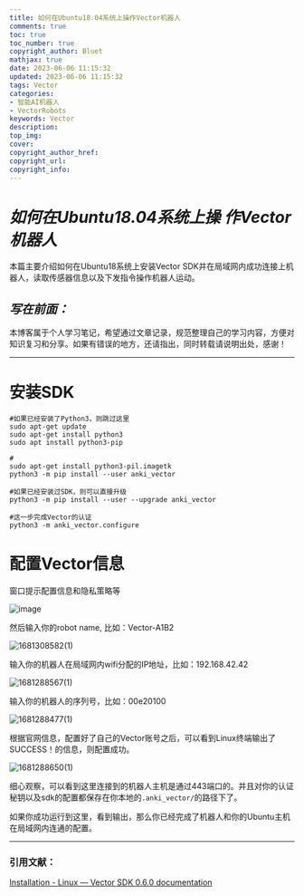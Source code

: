 ```yaml
---
title: 如何在Ubuntu18.04系统上操作Vector机器人
comments: true
toc: true
toc_number: true
copyright_author: Bluet
mathjax: true
date: 2023-06-06 11:15:32
updated: 2023-06-06 11:15:32
tags: Vector
categories: 
- 智能AI机器人
- VectorRobots
keywords: Vector
description:
top_img:
cover:
copyright_author_href:
copyright_url:
copyright_info:
---
```


# ***如何在Ubuntu18.04系统上操 作Vector机器人***

本篇主要介绍如何在Ubuntu18系统上安装Vector SDK并在局域网内成功连接上机器人，读取传感器信息以及下发指令操作机器人运动。

## ***写在前面：***

本博客属于个人学习笔记，希望通过文章记录，规范整理自己的学习内容，方便对知识复习和分享。如果有错误的地方，还请指出，同时转载请说明出处，感谢！

---

# 安装SDK 

```text
#如果已经安装了Python3，则跳过这里
sudo apt-get update
sudo apt-get install python3
sudo apt install python3-pip

#
sudo apt-get install python3-pil.imagetk
python3 -m pip install --user anki_vector

#如果已经安装过SDK，则可以直接升级
python3 -m pip install --user --upgrade anki_vector

#这一步完成Vector的认证
python3 -m anki_vector.configure
```

# 配置Vector信息

窗口提示配置信息和隐私策略等

![image](https://www.synotech.top:5523/uploads/2023/06/06/202306061548371.jpg)

然后输入你的robot name, 比如：Vector-A1B2

![1681308582(1)](https://www.synotech.top:5523/uploads/2023/06/06/202306061549087.jpg)

输入你的机器人在局域网内wifi分配的IP地址，比如：192.168.42.42

![1681288567(1)](https://www.synotech.top:5523/uploads/2023/06/06/202306061549237.jpg)

输入你的机器人的序列号，比如：00e20100

![1681288477(1)](https://www.synotech.top:5523/uploads/2023/06/06/202306061549830.jpg)

根据官网信息，配置好了自己的Vector账号之后，可以看到Linux终端输出了SUCCESS！的信息，则配置成功。

![1681288650(1)](https://www.synotech.top:5523/uploads/2023/06/06/202306061550564.jpg)

细心观察，可以看到这里连接到的机器人主机是通过443端口的。并且对你的认证秘钥以及sdk的配置都保存在你本地的`.anki_vector/`的路径下了。

如果你成功运行到这里，看到输出，那么你已经完成了机器人和你的Ubuntu主机在局域网内连通的配置。

***

### 引用文献：

[Installation - Linux — Vector SDK 0.6.0 documentation](https://developer.anki.com/vector/docs/install-linux.html)
